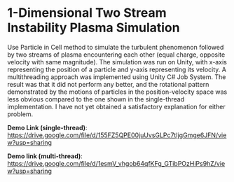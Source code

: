 # 1-Dimensional Two Stream Instability Plasma Simulation
Use Particle in Cell method to simulate the turbulent phenomenon followed by two streams of plasma encountering each other (equal charge, opposite velocity with same magnitude). The simulation was run on Unity, with x-axis representing the position of a particle and y-axis representing its velocity. A multithreading approach was implemented using Unity C# Job System. The result was that it did not perform any better, and the rotational pattern demonstrated by the motions of particles in the position-velocity space was less obvious compared to the one shown in the single-thread implementation. I have not yet obtained a satisfactory explanation for either problem.

**Demo Link (single-thread)**: https://drive.google.com/file/d/155FZ5QPE00juUvsGLPc7tIjgGmge6JFN/view?usp=sharing

**Demo link (multi-thread)**: https://drive.google.com/file/d/1esmV_vhgob64qfKFg_GTibPOzHiPs9hZ/view?usp=sharing
